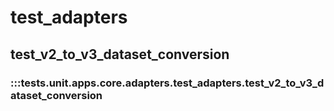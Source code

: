 # test_adapters

## test_v2_to_v3_dataset_conversion

### :::tests.unit.apps.core.adapters.test_adapters.test_v2_to_v3_dataset_conversion

